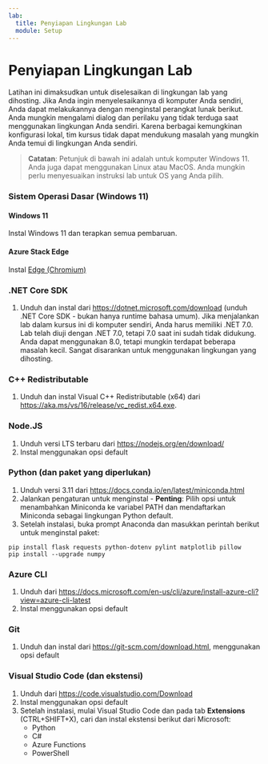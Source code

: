 ```yaml
---
lab:
  title: Penyiapan Lingkungan Lab
  module: Setup
---
```


# Penyiapan Lingkungan Lab

Latihan ini dimaksudkan untuk diselesaikan di lingkungan lab yang dihosting. Jika Anda ingin menyelesaikannya di komputer Anda sendiri, Anda dapat melakukannya dengan menginstal perangkat lunak berikut. Anda mungkin mengalami dialog dan perilaku yang tidak terduga saat menggunakan lingkungan Anda sendiri. Karena berbagai kemungkinan konfigurasi lokal, tim kursus tidak dapat mendukung masalah yang mungkin Anda temui di lingkungan Anda sendiri.

> **Catatan**: Petunjuk di bawah ini adalah untuk komputer Windows 11. Anda juga dapat menggunakan Linux atau MacOS. Anda mungkin perlu menyesuaikan instruksi lab untuk OS yang Anda pilih.

### Sistem Operasi Dasar (Windows 11)

#### Windows 11

Instal Windows 11 dan terapkan semua pembaruan.

#### Azure Stack Edge

Instal [Edge (Chromium)](https://microsoft.com/edge)

### .NET Core SDK

1. Unduh dan instal dari https://dotnet.microsoft.com/download (unduh .NET Core SDK - bukan hanya runtime bahasa umum). Jika menjalankan lab dalam kursus ini di komputer sendiri, Anda harus memiliki .NET 7.0. Lab telah diuji dengan .NET 7.0, tetapi 7.0 saat ini sudah tidak didukung. Anda dapat menggunakan 8.0, tetapi mungkin terdapat beberapa masalah kecil. Sangat disarankan untuk menggunakan lingkungan yang dihosting.

### C++ Redistributable

1. Unduh dan instal Visual C++ Redistributable (x64) dari https://aka.ms/vs/16/release/vc_redist.x64.exe.

### Node.JS

1. Unduh versi LTS terbaru dari https://nodejs.org/en/download/ 
2. Instal menggunakan opsi default

### Python (dan paket yang diperlukan)

1. Unduh versi 3.11 dari https://docs.conda.io/en/latest/miniconda.html 
2. Jalankan pengaturan untuk menginstal - **Penting**: Pilih opsi untuk menambahkan Miniconda ke variabel PATH dan mendaftarkan Miniconda sebagai lingkungan Python default.
3. Setelah instalasi, buka prompt Anaconda dan masukkan perintah berikut untuk menginstal paket: 

```
pip install flask requests python-dotenv pylint matplotlib pillow
pip install --upgrade numpy
```

### Azure CLI

1. Unduh dari https://docs.microsoft.com/en-us/cli/azure/install-azure-cli?view=azure-cli-latest 
2. Instal menggunakan opsi default

### Git

1. Unduh dan instal dari https://git-scm.com/download.html, menggunakan opsi default


### Visual Studio Code (dan ekstensi)

1. Unduh dari https://code.visualstudio.com/Download 
2. Instal menggunakan opsi default 
3. Setelah instalasi, mulai Visual Studio Code dan pada tab **Extensions** (CTRL+SHIFT+X), cari dan instal ekstensi berikut dari Microsoft:
    - Python
    - C#
    - Azure Functions
    - PowerShell
